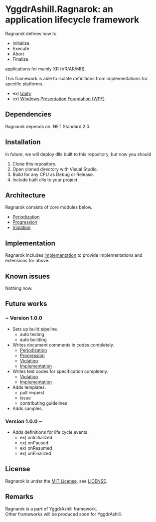 # YggdrAshill.Ragnarok: an application lifecycle framework

Ragnarok defines how to

- Initialize
- Execute
- Abort
- Finalize

applications for mainly XR (VR/AR/MR).  

This framework is able to isolate definitions from implementations for specific platforms.

- ex) [Unity](https://unity.com/ja)
- ex) [Windows Presentation Foundation (WPF)](https://docs.microsoft.com/ja-jp/visualstudio/designers/getting-started-with-wpf?view=vs-2019)

<!-- ## Specifications

Now writing...

### Normal scenarios

Now writing...

### Abnormal scenarios

Now writing... -->

## Dependencies

Ragnarok depends on .NET Standard 2.0.

## Installation

In future, we will deploy dlls built to this repository, but now you should

1. Clone this repository.
1. Open cloned directory with Visual Studio.
1. Build for any CPU as Debug or Release.
1. Include built dlls to your project.

<!-- ## Usage

Now writing samples for this framework. -->

## Architecture

Ragnarok consists of core modules below.

- [Periodization](./Documentation/Periodization.md)
- [Progression](./Documentation/Progression.md)
- [Violation](./Documentation/Violation.md)

## Implementation

Ragnarok includes [Implementation](./Documentation/Implementation.md) to provide implementations and extensions for above.

## Known issues

Nothing now.

## Future works

### ~ Version 1.0.0

- Sets up build pipeline.
  - auto testing
  - auto building
- Writes document comments in codes completely.
  - [Periodization](./Documentation/Periodization.md)
  - [Progression](./Documentation/Progression.md)
  - [Violation](./Documentation/Violation.md)
  - [Implementation](./Documentation/Implementation.md)
- Writes test codes for specification completely.
  - [Violation](./Documentation/Violation.md)
  - [Implementation](./Documentation/Implementation.md)
- Adds templates.
  - pull request
  - issue
  - contributing guidelines
- Adds samples.

### Version 1.0.0 ~

- Adds definitions for life cycle events.
  - ex) onInitialized
  - ex) onPaused
  - ex) onResumed
  - ex) onFinalized

## License

Ragnarok is under the [MIT License](https://opensource.org/licenses/mit-license.php), see [LICENSE](./LICENSE.txt).

## Remarks

Ragnarok is a part of YggdrAshill framework.  
Other frameworks will be produced soon for YggdrAshill.
